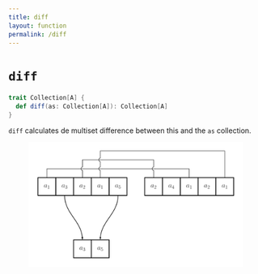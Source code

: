 ```yaml
---
title: diff
layout: function
permalink: /diff
---
```


# `diff`

~~~ scala
trait Collection[A] {
  def diff(as: Collection[A]): Collection[A]
}
~~~

`diff` calculates de multiset difference between this and the `as` collection.

<figure class="diagram">
  <img src="images/diff.svg" alt="diff function">
  <!-- <figcaption class="diagram-desc"></figcaption> -->
</figure>

